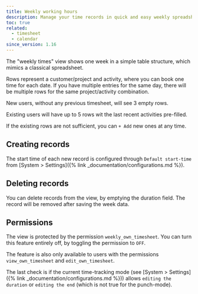 ```yaml
---
title: Weekly working hours
description: Manage your time records in quick and easy weekly spreadsheet-like view.
toc: true
related:
  - timesheet
  - calendar
since_version: 1.16
---
```


The "weekly times" view shows one week in a simple table structure, which mimics a classical spreadsheet.

Rows represent a customer/project and activity, where you can book one time for each date.
If you have multiple entries for the same day, there will be multiple rows for the same project/activity combination.

New users, without any previous timesheet, will see 3 empty rows.

Existing users will have up to 5 rows wit the last recent activities pre-filled.

If the existing rows are not sufficient, you can `+ Add` new ones at any time.

## Creating records

The start time of each new record is configured through `Default start-time` from [System > Settings]({% link _documentation/configurations.md %}).

## Deleting records

You can delete records from the view, by emptying the duration field. The record will be removed after saving the week data.

## Permissions

The view is protected by the permission `weekly_own_timesheet`. 
You can turn this feature entirely off, by toggling the permission to `OFF`.

The feature is also only available to users with the permissions `view_own_timesheet` and `edit_own_timesheet`.

The last check is if the current time-tracking mode (see [System > Settings]({% link _documentation/configurations.md %})) 
allows `editing the duration` or `editing the end` (which is not true for the punch-mode).


